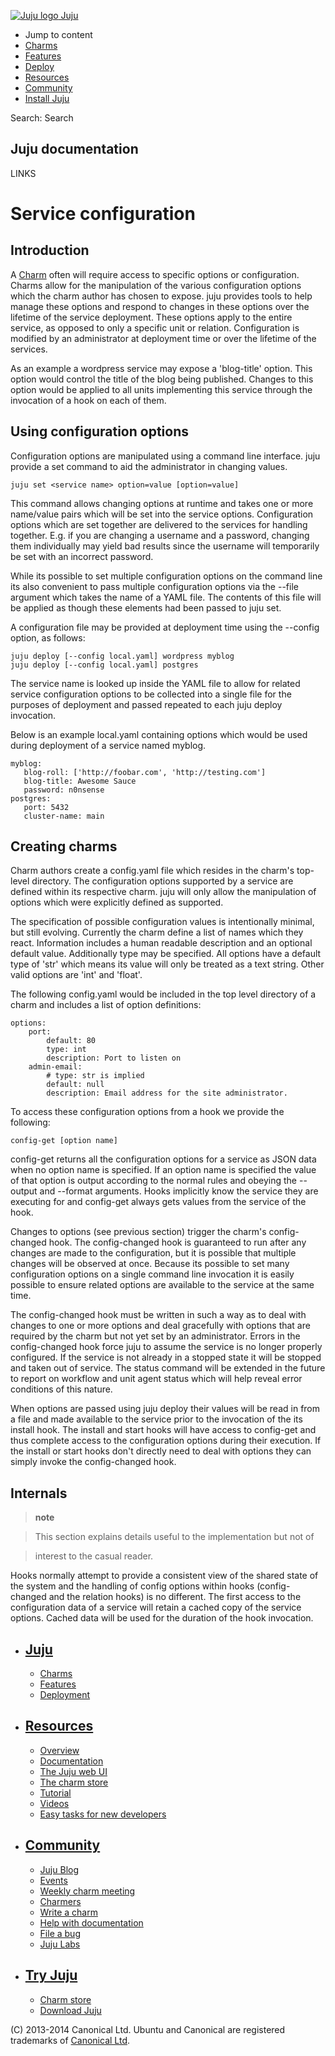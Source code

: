 [ ![Juju logo](//assets.ubuntu.com/sites/ubuntu/latest/u/img/logo.png) Juju
](https://juju.ubuntu.com/)

  - Jump to content
  - [Charms](https://juju.ubuntu.com/charms/)
  - [Features](https://juju.ubuntu.com/features/)
  - [Deploy](https://juju.ubuntu.com/deployment/)
  - [Resources](https://juju.ubuntu.com/resources/)
  - [Community](https://juju.ubuntu.com/community/)
  - [Install Juju](https://juju.ubuntu.com/download/)

Search: Search

## Juju documentation

LINKS

# Service configuration

## Introduction

A [Charm](./charm.html) often will require access to specific options or
configuration. Charms allow for the manipulation of the various configuration
options which the charm author has chosen to expose. juju provides tools to help
manage these options and respond to changes in these options over the lifetime
of the service deployment. These options apply to the entire service, as opposed
to only a specific unit or relation. Configuration is modified by an
administrator at deployment time or over the lifetime of the services.

As an example a wordpress service may expose a 'blog-title' option. This option
would control the title of the blog being published. Changes to this option
would be applied to all units implementing this service through the invocation
of a hook on each of them.

## Using configuration options

Configuration options are manipulated using a command line interface. juju
provide a set command to aid the administrator in changing values.

    juju set <service name> option=value [option=value]

This command allows changing options at runtime and takes one or more name/value
pairs which will be set into the service options. Configuration options which
are set together are delivered to the services for handling together. E.g. if
you are changing a username and a password, changing them individually may yield
bad results since the username will temporarily be set with an incorrect
password.

While its possible to set multiple configuration options on the command line its
also convenient to pass multiple configuration options via the --file argument
which takes the name of a YAML file. The contents of this file will be applied
as though these elements had been passed to juju set.

A configuration file may be provided at deployment time using the --config
option, as follows:

    juju deploy [--config local.yaml] wordpress myblog
    juju deploy [--config local.yaml] postgres

The service name is looked up inside the YAML file to allow for related service
configuration options to be collected into a single file for the purposes of
deployment and passed repeated to each juju deploy invocation.

Below is an example local.yaml containing options which would be used during
deployment of a service named myblog.

    myblog:
       blog-roll: ['http://foobar.com', 'http://testing.com']
       blog-title: Awesome Sauce
       password: n0nsense
    postgres:
       port: 5432
       cluster-name: main

## Creating charms

Charm authors create a config.yaml file which resides in the charm's top-level
directory. The configuration options supported by a service are defined within
its respective charm. juju will only allow the manipulation of options which
were explicitly defined as supported.

The specification of possible configuration values is intentionally minimal, but
still evolving. Currently the charm define a list of names which they react.
Information includes a human readable description and an optional default value.
Additionally type may be specified. All options have a default type of 'str'
which means its value will only be treated as a text string. Other valid options
are 'int' and 'float'.

The following config.yaml would be included in the top level directory of a
charm and includes a list of option definitions:

    options:
        port:
            default: 80
            type: int
            description: Port to listen on
        admin-email:
            # type: str is implied
            default: null
            description: Email address for the site administrator.

To access these configuration options from a hook we provide the following:

    config-get [option name]

config-get returns all the configuration options for a service as JSON data when
no option name is specified. If an option name is specified the value of that
option is output according to the normal rules and obeying the --output and
--format arguments. Hooks implicitly know the service they are executing for and
config-get always gets values from the service of the hook.

Changes to options (see previous section) trigger the charm's config-changed
hook. The config-changed hook is guaranteed to run after any changes are made to
the configuration, but it is possible that multiple changes will be observed at
once. Because its possible to set many configuration options on a single command
line invocation it is easily possible to ensure related options are available to
the service at the same time.

The config-changed hook must be written in such a way as to deal with changes to
one or more options and deal gracefully with options that are required by the
charm but not yet set by an administrator. Errors in the config-changed hook
force juju to assume the service is no longer properly configured. If the
service is not already in a stopped state it will be stopped and taken out of
service. The status command will be extended in the future to report on workflow
and unit agent status which will help reveal error conditions of this nature.

When options are passed using juju deploy their values will be read in from a
file and made available to the service prior to the invocation of the its
install hook. The install and start hooks will have access to config-get and
thus complete access to the configuration options during their execution. If the
install or start hooks don't directly need to deal with options they can simply
invoke the config-changed hook.

## Internals

> **note**

>

> This section explains details useful to the implementation but not of

>

>

> interest to the casual reader.

Hooks normally attempt to provide a consistent view of the shared state of the
system and the handling of config options within hooks (config-changed and the
relation hooks) is no different. The first access to the configuration data of a
service will retain a cached copy of the service options. Cached data will be
used for the duration of the hook invocation.

  - ## [Juju](/)

    - [Charms](/charms/)
    - [Features](/features/)
    - [Deployment](/deployment/)
  - ## [Resources](/resources/)

    - [Overview](/resources/overview/)
    - [Documentation](/docs/)
    - [The Juju web UI](/resources/juju-gui/)
    - [The charm store](/docs/authors-charm-store.html)
    - [Tutorial](/docs/getting-started.html#test)
    - [Videos](/resources/videos/)
    - [Easy tasks for new developers](/resources/easy-tasks-for-new-developers/)
  - ## [Community](/community)

    - [Juju Blog](/community/blog/)
    - [Events](/events/)
    - [Weekly charm meeting](/community/weekly-charm-meeting/)
    - [Charmers](/community/charmers/)
    - [Write a charm](/docs/authors-charm-writing.html)
    - [Help with documentation](/docs/contributing.html)
    - [File a bug](https://bugs.launchpad.net/juju-core/+filebug)
    - [Juju Labs](/communiy/labs/)
  - ## [Try Juju](https://jujucharms.com/sidebar/)

    - [Charm store](https://jujucharms.com/)
    - [Download Juju](/download/)

(C) 2013-2014 Canonical Ltd. Ubuntu and Canonical are registered trademarks of
[Canonical Ltd](http://www.canonical.com).

